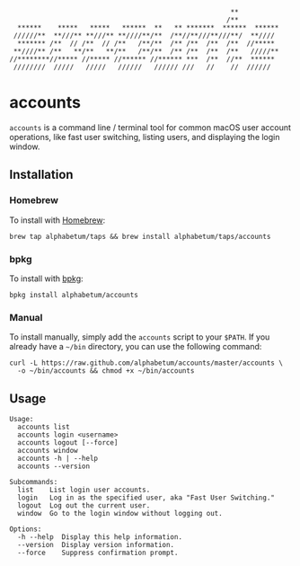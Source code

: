 ```
                                                       **
                                                      /**
  ******    *****   *****   ******  **   ** *******  ******  ******
 //////**  **///** **///** **////**/**  /**//**///**///**/  **////
  ******* /**  // /**  // /**   /**/**  /** /**  /**  /**  //*****
 **////** /**   **/**   **/**   /**/**  /** /**  /**  /**   /////**
//********//***** //***** //****** //****** ***  /**  //**  ******
 ////////  /////   /////   //////   ////// ///   //    //  //////
```

# accounts

`accounts` is a command line / terminal tool for common macOS user account
operations, like fast user switching, listing users, and displaying the login
window.

## Installation

### Homebrew

To install with [Homebrew](http://brew.sh/):

    brew tap alphabetum/taps && brew install alphabetum/taps/accounts

### bpkg

To install with [bpkg](http://www.bpkg.io/):

    bpkg install alphabetum/accounts

### Manual

To install manually, simply add the `accounts` script to your `$PATH`. If
you already have a `~/bin` directory, you can use the following command:

    curl -L https://raw.github.com/alphabetum/accounts/master/accounts \
      -o ~/bin/accounts && chmod +x ~/bin/accounts

## Usage

```
Usage:
  accounts list
  accounts login <username>
  accounts logout [--force]
  accounts window
  accounts -h | --help
  accounts --version

Subcommands:
  list    List login user accounts.
  login   Log in as the specified user, aka "Fast User Switching."
  logout  Log out the current user.
  window  Go to the login window without logging out.

Options:
  -h --help  Display this help information.
  --version  Display version information.
  --force    Suppress confirmation prompt.
```
